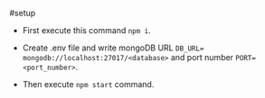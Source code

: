 #setup

- First execute this command `npm i`.

- Create .env file and write mongoDB URL `DB_URL= mongodb://localhost:27017/<database>` and port number `PORT=<port_number>`.

- Then execute `npm start` command.